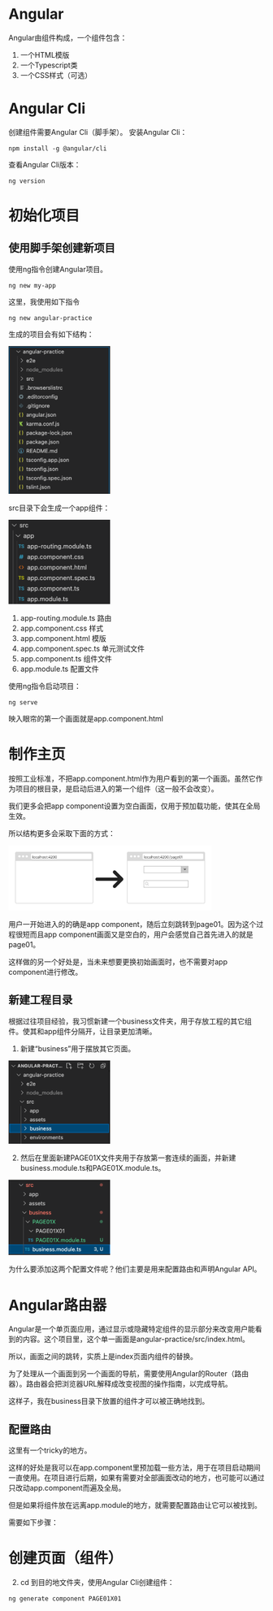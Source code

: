 # Angular

Angular由组件构成，一个组件包含：
1. 一个HTML模版
2. 一个Typescript类
3. 一个CSS样式（可选）

# Angular Cli

创建组件需要Angular Cli（脚手架）。
安装Angular Cli：
```
npm install -g @angular/cli
```

查看Angular Cli版本：
```
ng version
```

# 初始化项目

## 使用脚手架创建新项目

使用ng指令创建Angular项目。
```
ng new my-app
```

这里，我使用如下指令
```
ng new angular-practice
```
生成的项目会有如下结构：

<img src="pictures/init-project.png" width="200px">

src目录下会生成一个app组件：

<img src="pictures/app-component.png" width="200px">

1. app-routing.module.ts 路由
2. app.component.css 样式
3. app.component.html 模版
4. app.component.spec.ts 单元测试文件
5. app.component.ts 组件文件
6. app.module.ts 配置文件



使用ng指令启动项目：
```
ng serve
```
映入眼帘的第一个画面就是app.component.html

# 制作主页

按照工业标准，不把app.component.html作为用户看到的第一个画面。虽然它作为项目的根目录，是启动后进入的第一个组件（这一般不会改变）。

我们更多会把app component设置为空白画面，仅用于预加载功能，使其在全局生效。

所以结构更多会采取下面的方式：

<img src="pictures/first-open.png" width="400px">

用户一开始进入的的确是app component，随后立刻跳转到page01。因为这个过程很短而且app component画面又是空白的，用户会感觉自己首先进入的就是page01。

这样做的另一个好处是，当未来想要更换初始画面时，也不需要对app component进行修改。

## 新建工程目录

根据过往项目经验，我习惯新建一个business文件夹，用于存放工程的其它组件。使其和app组件分隔开，让目录更加清晰。

1. 新建“business”用于摆放其它页面。

<img src="pictures/new-business.png" width="200px">

2. 然后在里面新建PAGE01X文件夹用于存放第一套连续的画面，并新建business.module.ts和PAGE01X.module.ts。

<img src="pictures/add-routes.png" width="200px">

为什么要添加这两个配置文件呢？他们主要是用来配置路由和声明Angular API。

# Angular路由器

Angular是一个单页面应用，通过显示或隐藏特定组件的显示部分来改变用户能看到的内容。这个项目里，这个单一画面是angular-practice/src/index.html。

所以，画面之间的跳转，实质上是index页面内组件的替换。

为了处理从一个画面到另一个画面的导航，需要使用Angular的Router（路由器）。路由器会把浏览器URL解释成改变视图的操作指南，以完成导航。

这样子，我在business目录下放置的组件才可以被正确地找到。

## 配置路由

这里有一个tricky的地方。



这样的好处是我可以在app.component里预加载一些方法，用于在项目启动期间一直使用。在项目进行后期，如果有需要对全部画面改动的地方，也可能可以通过只改动app.component而遍及全局。

但是如果将组件放在远离app.module的地方，就需要配置路由让它可以被找到。

需要如下步骤：



# 创建页面（组件）


2. cd 到目的地文件夹，使用Angular Cli创建组件：
```
ng generate component PAGE01X01
```
